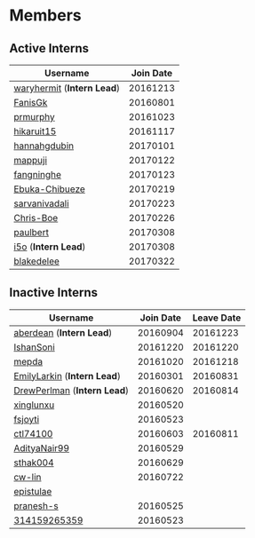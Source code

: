 # Members
## Active Interns
|**Username**|**Join Date**|
|------------|-------------|
|[waryhermit](waryhermit.md) (**Intern Lead**)| 20161213 |
|[FanisGk](FanisGk.md)| 20160801 |
|[prmurphy](prmurphy.md)| 20161023 |
|[hikaruit15](hikaruit15.md)| 20161117 |
|[hannahgdubin](hannahgdubin.md)| 20170101 |
|[mappuji](mappuji.md)| 20170122 |
|[fangninghe](fangninghe.md)| 20170123 |
|[Ebuka-Chibueze](Ebuka-Chibueze.md)| 20170219 |
|[sarvanivadali](sarvanivadali.md)| 20170223 |
|[Chris-Boe](Chris-Boe.md)| 20170226 |
|[paulbert](paulbert.md)| 20170308 |
|[i5o](i5o.md) (**Intern Lead**)| 20170308 |
|[blakedelee](BlakeDeLee.md)| 20170322 |

## Inactive Interns
|**Username**|**Join Date**|**Leave Date**|
|------------|-------------|--------------|
|[aberdean](aberdean.md) (**Intern Lead**)| 20160904 | 20161223 |
|[IshanSoni](IshanSoni.md)| 20161220 | 20161220 |
|[mepda](mepda.md)| 20161020 | 20161218 |
|[EmilyLarkin](EmilyLarkin.md) (**Intern Lead**)| 20160301 | 20160831 |
|[DrewPerlman](DrewPerlman.md) (**Intern Lead**)| 20160620 | 20160814 |
|[xinglunxu](xinglunxu.md)| 20160520 |   |
|[fsjoyti](fsjoyti.md)| 20160523 |   |
|[ctl74100](ctl74100.md)|20160603|20160811|
|[AdityaNair99](AdityaNair99.md)| 20160529  |   |
|[sthak004](sthak004.md)| 20160629 |   |
|[cw-lin](cw-lin.md)| 20160722 ||
|[epistulae](epistulae.md)|   |   |
|[pranesh-s](pranesh-s.md)| 20160525 |   |
|[314159265359](314159265359.md)| 20160523 |   |
